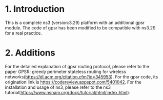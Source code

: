 # 1. Introduction
This is a complete ns3 (version:3.29) platform with an additional gpsr module. The code of gpsr has been modified to be compatible with ns3.29 for a real practice.
# 2. Additions
For the detailed explanation of gpsr routing protocol, please refer to the paper GPSR: greedy perimeter stateless routing for wireless networks(https://dl.acm.org/citation.cfm?id=345953).
For the gpsr code, its origination link is https://codereview.appspot.com/5401042.
For the installation and usage of ns3, please refer to the ns3 tutorial(https://www.nsnam.org/docs/tutorial/html/index.html).

